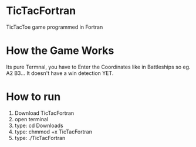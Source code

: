 # TicTacFortran
TicTacToe game programmed in Fortran

# How the Game Works
Its pure Termnal, you have to Enter the Coordinates like in Battleships so eg. A2 B3...
It doesn't have a win detection YET.

# How to run
1. Download TicTacFortran
2. open terminal
3. type: cd Downloads
4. type: chmmod +x TicTacFortran
5. type: ./TicTacFortran
